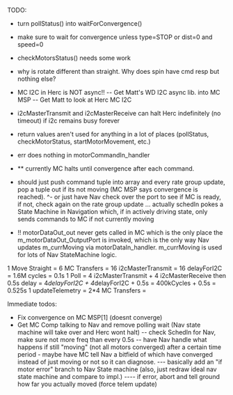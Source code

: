 TODO:
- turn pollStatus() into waitForConvergence()
- make sure to wait for convergence unless type=STOP or dist=0 and speed=0

- checkMotorsStatus() needs some work

- why is rotate different than straight. Why does spin have cmd resp but nothing else?

- MC I2C in Herc is NOT async!!
-- Get Matt's WD I2C async lib. into MC MSP
-- Get Matt to look at Herc MC I2C

- i2cMasterTransmit and i2cMasterReceive can halt Herc indefinitely (no timeout) if i2c remains busy forever

- return values aren't used for anything in a lot of places (pollStatus, checkMotorStatus, startMotorMovement, etc.)

- err does nothing in motorCommandIn_handler

- ** currently MC halts until convergence after each command.
- should just push command tuple into array and every rate group update, pop a tuple out if its not moving (MC MSP says convergence is reached).
^- or just have Nav check over the port to see if MC is ready, if not, check again on the rate group update
... actually schedIn pokes a State Machine in Navigation which, if in actively driving state, only sends commands to MC if not currently moving

- !! motorDataOut_out never gets called in MC which is the only place the m_motorDataOut_OutputPort is invoked, which is the only way Nav updates m_currMoving via motorDataIn_handler. m_currMoving is used for lots of Nav StateMachine logic.

1 Move Straight = 6 MC Transfers = 16 i2cMasterTransmit = 16 delayForI2C = 1.6M cycles  = 0.1s
1 Poll = 4 i2cMasterTransmit + 4 i2cMasterReceive then 0.5s delay = 4*delayForI2C + 4*delayForI2C + 0.5s = 400kCycles + 0.5s = 0.525s
1 updateTelemetry = 2*4 MC Transfers = 


Immediate todos:
- Fix convergence on MC MSP[1] (doesnt converge)
- Get MC Comp talking to Nav and remove polling wait (Nav state machine will take over and Herc wont halt)
-- check SchedIn for Nav, make sure not more freq than every 0.5s
-- have Nav handle what happens if still "moving" (not all motors converged) after a certain time period - maybe have MC tell Nav a bitfield of which have converged instead of just moving or not so it can diagnose.
--- basically add an "if motor error" branch to Nav State machine (also, just redraw ideal nav state machine and compare to impl.)
---- if error, abort and tell ground how far you actually moved (force telem update)

